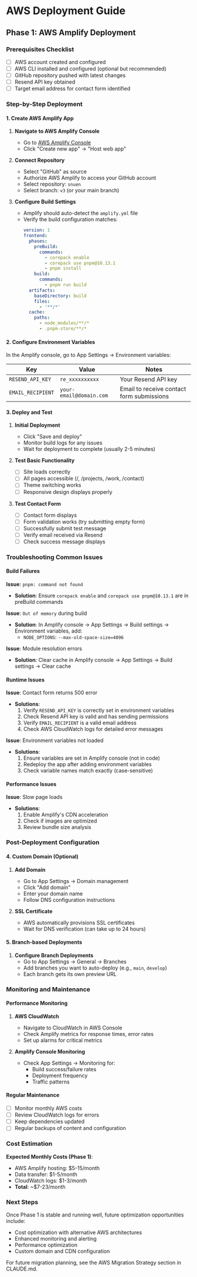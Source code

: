 # AWS Deployment Guide

## Phase 1: AWS Amplify Deployment

### Prerequisites Checklist

- [ ] AWS account created and configured
- [ ] AWS CLI installed and configured (optional but recommended)
- [ ] GitHub repository pushed with latest changes
- [ ] Resend API key obtained
- [ ] Target email address for contact form identified

### Step-by-Step Deployment

#### 1. Create AWS Amplify App

1. **Navigate to AWS Amplify Console**
   - Go to [AWS Amplify Console](https://console.aws.amazon.com/amplify)
   - Click "Create new app" → "Host web app"

2. **Connect Repository**
   - Select "GitHub" as source
   - Authorize AWS Amplify to access your GitHub account
   - Select repository: `snuen`
   - Select branch: `v3` (or your main branch)

3. **Configure Build Settings**
   - Amplify should auto-detect the `amplify.yml` file
   - Verify the build configuration matches:
     ```yaml
     version: 1
     frontend:
       phases:
         preBuild:
           commands:
             - corepack enable
             - corepack use pnpm@10.13.1
             - pnpm install
         build:
           commands:
             - pnpm run build
       artifacts:
         baseDirectory: build
         files:
           - '**/*'
       cache:
         paths:
           - node_modules/**/*
           - .pnpm-store/**/*
     ```

#### 2. Configure Environment Variables

In the Amplify console, go to App Settings → Environment variables:

| Key               | Value                   | Notes                                     |
| ----------------- | ----------------------- | ----------------------------------------- |
| `RESEND_API_KEY`  | `re_xxxxxxxxxx`         | Your Resend API key                       |
| `EMAIL_RECIPIENT` | `your-email@domain.com` | Email to receive contact form submissions |

#### 3. Deploy and Test

1. **Initial Deployment**
   - Click "Save and deploy"
   - Monitor build logs for any issues
   - Wait for deployment to complete (usually 2-5 minutes)

2. **Test Basic Functionality**
   - [ ] Site loads correctly
   - [ ] All pages accessible (/, /projects, /work, /contact)
   - [ ] Theme switching works
   - [ ] Responsive design displays properly

3. **Test Contact Form**
   - [ ] Contact form displays
   - [ ] Form validation works (try submitting empty form)
   - [ ] Successfully submit test message
   - [ ] Verify email received via Resend
   - [ ] Check success message displays

### Troubleshooting Common Issues

#### Build Failures

**Issue**: `pnpm: command not found`

- **Solution**: Ensure `corepack enable` and `corepack use pnpm@10.13.1` are in preBuild commands

**Issue**: `Out of memory` during build

- **Solution**: In Amplify console → App Settings → Build settings → Environment variables, add:
  - `NODE_OPTIONS`: `--max-old-space-size=4096`

**Issue**: Module resolution errors

- **Solution**: Clear cache in Amplify console → App Settings → Build settings → Clear cache

#### Runtime Issues

**Issue**: Contact form returns 500 error

- **Solutions**:
  1. Verify `RESEND_API_KEY` is correctly set in environment variables
  2. Check Resend API key is valid and has sending permissions
  3. Verify `EMAIL_RECIPIENT` is a valid email address
  4. Check AWS CloudWatch logs for detailed error messages

**Issue**: Environment variables not loaded

- **Solutions**:
  1. Ensure variables are set in Amplify console (not in code)
  2. Redeploy the app after adding environment variables
  3. Check variable names match exactly (case-sensitive)

#### Performance Issues

**Issue**: Slow page loads

- **Solutions**:
  1. Enable Amplify's CDN acceleration
  2. Check if images are optimized
  3. Review bundle size analysis

### Post-Deployment Configuration

#### 4. Custom Domain (Optional)

1. **Add Domain**
   - Go to App Settings → Domain management
   - Click "Add domain"
   - Enter your domain name
   - Follow DNS configuration instructions

2. **SSL Certificate**
   - AWS automatically provisions SSL certificates
   - Wait for DNS verification (can take up to 24 hours)

#### 5. Branch-based Deployments

1. **Configure Branch Deployments**
   - Go to App Settings → General → Branches
   - Add branches you want to auto-deploy (e.g., `main`, `develop`)
   - Each branch gets its own preview URL

### Monitoring and Maintenance

#### Performance Monitoring

1. **AWS CloudWatch**
   - Navigate to CloudWatch in AWS Console
   - Check Amplify metrics for response times, error rates
   - Set up alarms for critical metrics

2. **Amplify Console Monitoring**
   - Check App Settings → Monitoring for:
     - Build success/failure rates
     - Deployment frequency
     - Traffic patterns

#### Regular Maintenance

- [ ] Monitor monthly AWS costs
- [ ] Review CloudWatch logs for errors
- [ ] Keep dependencies updated
- [ ] Regular backups of content and configuration

### Cost Estimation

**Expected Monthly Costs (Phase 1)**:

- AWS Amplify hosting: $5-15/month
- Data transfer: $1-5/month
- CloudWatch logs: $1-3/month
- **Total**: ~$7-23/month

### Next Steps

Once Phase 1 is stable and running well, future optimization opportunities include:

- Cost optimization with alternative AWS architectures
- Enhanced monitoring and alerting
- Performance optimization
- Custom domain and CDN configuration

For future migration planning, see the AWS Migration Strategy section in CLAUDE.md.
